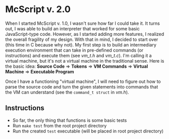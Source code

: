 # McScript v. 2.0

When I started McScript v. 1.0, I wasn't sure how far I could take it. It turns out,
I was able to build an interpreter that worked for some basic JavaScript-type code.
However, as I started adding more features, I realized the overall fragility of my design.
With that in mind, I decided to start over (this time in C because why not). My first step 
is to build an intermediary execution environment that can take in pre-defined commands 
(or instructions) and execute them (see *vm_t.h* and *vm_t.c*). I'm calling it a virtual machine, but
it's not a virtual machine in the traditional sense. Here is the basic idea:
    **Source Code** => **Tokens** => **VM Commands** => **Virtual Machine** => **Executable Program**

Once I have a functioning "virtual machine", I will need to figure out how to parse the source code and 
turn the given statements into commands that the VM can understand (see the `command_t struct` in *vm.h*).

## Instructions
- So far, the only thing that functions is some basic tests
- Run `make test` from the root project directory
- Run the created `test` executable (will be placed in root project directory)